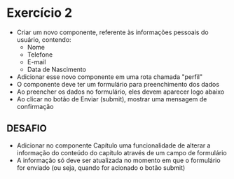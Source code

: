 # Exercício 2

- Criar um novo componente, referente às informações pessoais do usuário, contendo:
  - Nome
  - Telefone
  - E-mail
  - Data de Nascimento
- Adicionar esse novo componente em uma rota chamada "perfil"
- O componente deve ter um formulário para preenchimento dos dados
- Ao preencher os dados no formulário, eles devem aparecer logo abaixo
- Ao clicar no botão de Enviar (submit), mostrar uma mensagem de confirmação

## DESAFIO

- Adicionar no componente Capítulo uma funcionalidade de alterar a informação do conteúdo do capítulo através de um campo de formulário
- A informação só deve ser atualizada no momento em que o formulário for enviado (ou seja, quando for acionado o botão submit)
